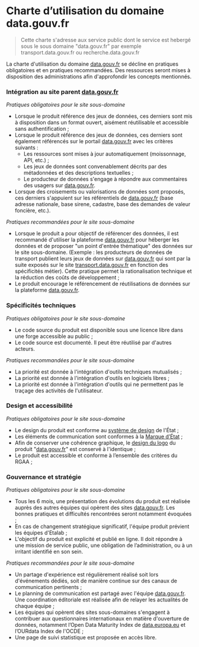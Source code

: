 # Charte d’utilisation du domaine data.gouv.fr

> Cette charte s'adresse aux service public dont le service est hebergé sous le sous domaine "data.gouv.fr" par exemple transport.data.gouv.fr ou recherche.data.gouv.fr

La charte d'utilisation du domaine [data.gouv.fr](http://data.gouv.fr/) se décline en pratiques obligatoires et en pratiques recommandées. Des ressources seront mises à disposition des administrations afin d'approfondir les concepts mentionnés.

### Intégration au site parent [data.gouv.fr](http://data.gouv.fr/)

*Pratiques obligatoires pour le site sous-domaine*

- Lorsque le produit référence des jeux de données, ces derniers sont mis à disposition dans un format ouvert, aisément réutilisable et accessible sans authentification ;
- Lorsque le produit référence des jeux de données, ces derniers sont également référencés sur le portail [data.gouv.fr](http://data.gouv.fr/) avec les critères suivants :
    - Les ressources sont mises à jour automatiquement (moissonnage, API, etc.) ;
    - Les jeux de données sont convenablement décrits par des métadonnées et des descriptions textuelles ;
    - Le producteur de données s'engage à répondre aux commentaires des usagers sur [data.gouv.fr](http://data.gouv.fr/).
- Lorsque des croisements ou valorisations de données sont proposés, ces derniers s'appuient sur les référentiels de [data.gouv.fr](http://data.gouv.fr/) (base adresse nationale, base sirene, cadastre, base des demandes de valeur foncière, etc.).

*Pratiques recommandées pour le site sous-domaine*

- Lorsque le produit a pour objectif de référencer des données, il est recommandé d'utiliser la plateforme [data.gouv.fr](http://data.gouv.fr/) pour héberger les données et de proposer "un point d'entrée thématique" des données sur le site sous-domaine. (Exemple : les producteurs de données de transport publient leurs jeux de données sur [data.gouv.fr](http://data.gouv.fr/) qui sont par la suite exposés sur le site [transport.data.gouv.fr](http://transport.data.gouv.fr/) en fonction des spécificités métier). Cette pratique permet la rationalisation technique et la réduction des coûts de développement ;
- Le produit encourage le référencement de réutilisations de données sur la plateforme [data.gouv.fr](http://data.gouv.fr/).

### Spécificités techniques

*Pratiques obligatoires pour le site sous-domaine*

- Le code source du produit est disponible sous une licence libre dans une forge accessible au public ;
- Le code source est documenté. Il peut être réutilisé par d'autres acteurs.

*Pratiques recommandées pour le site sous-domaine*

- La priorité est donnée à l'intégration d'outils techniques mutualisés ;
- La priorité est donnée à l'intégration d'outils en logiciels libres ;
- La priorité est donnée à l'intégration d'outils qui ne permettent pas le traçage des activités de l'utilisateur.

### Design et accessibilité

*Pratiques obligatoires pour le site sous-domaine*

- Le design du produit est conforme au [système de design](https://systeme-de-design.gouv.fr/) de l'État ;
- Les éléments de communication sont conformes à la [Marque d’État](https://www.gouvernement.fr/marque-Etat) ;
- Afin de conserver une cohérence graphique, le [design du logo](https://github.com/etalab/udata-front/blob/master/udata_front/theme/gouvfr/templates/svg/logotype.svg) du produit "[data.gouv.fr](http://data.gouv.fr/)" est conservé à l'identique ;
- Le produit est accessible et conforme à l’ensemble des critères du RGAA ;

### Gouvernance et stratégie

*Pratiques obligatoires pour le site sous-domaine*

- Tous les 6 mois, une présentation des évolutions du produit est réalisée auprès des autres équipes qui opèrent des sites [data.gouv.fr](http://data.gouv.fr/). Les bonnes pratiques et difficultés rencontrées seront notamment évoquées ;
- En cas de changement stratégique significatif, l'équipe produit prévient les équipes d'Etalab ;
- L'objectif du produit est explicité et publié en ligne. Il doit répondre à une mission de service public, une obligation de l’administration, ou à un irritant identifié en son sein.

*Pratiques recommandées pour le site sous-domaine*

- Un partage d'expérience est régulièrement réalisé soit lors d'événements dédiés, soit de manière continue sur des canaux de communication pertinents ;
- Le planning de communication est partagé avec l'équipe [data.gouv.fr](http://data.gouv.fr/). Une coordination éditoriale est réalisée afin de relayer les actualités de chaque équipe ;
- Les équipes qui opèrent des sites sous-domaines s'engagent à contribuer aux questionnaires internationaux en matière d'ouverture de données, notamment l’Open Data Maturity Index de [data.europa.eu](http://data.europa.eu/) et l’OURdata Index de l'OCDE ;
- Une page de suivi statistique est proposée en accès libre.
